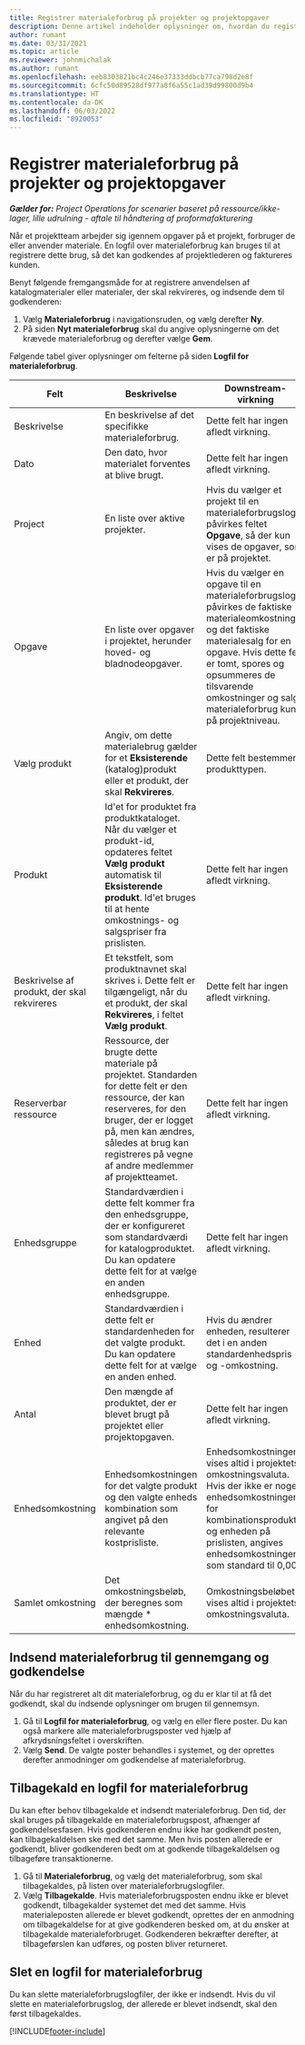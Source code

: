 ```yaml
---
title: Registrer materialeforbrug på projekter og projektopgaver
description: Denne artikel indeholder oplysninger om, hvordan du registrerer materialeforbrug på projekter og projektopgaver.
author: rumant
ms.date: 03/31/2021
ms.topic: article
ms.reviewer: johnmichalak
ms.author: rumant
ms.openlocfilehash: eeb8303821bc4c246e37333ddbcb77ca798d2e8f
ms.sourcegitcommit: 6cfc50d89528df977a8f6a55c1ad39d99800d9b4
ms.translationtype: HT
ms.contentlocale: da-DK
ms.lasthandoff: 06/03/2022
ms.locfileid: "8920053"
---
```

# <a name="record-material-usage-on-projects-and-project-tasks"></a>Registrer materialeforbrug på projekter og projektopgaver

_**Gælder for:** Project Operations for scenarier baseret på ressource/ikke-lager, lille udrulning - aftale til håndtering af proformafakturering_

Når et projektteam arbejder sig igennem opgaver på et projekt, forbruger de eller anvender materiale. En logfil over materialeforbrug kan bruges til at registrere dette brug, så det kan godkendes af projektlederen og faktureres kunden. 

Benyt følgende fremgangsmåde for at registrere anvendelsen af katalogmaterialer eller materialer, der skal rekvireres, og indsende dem til godkenderen: 

1. Vælg **Materialeforbrug** i navigationsruden, og vælg derefter **Ny**.
2. På siden **Nyt materialeforbrug** skal du angive oplysningerne om det krævede materialeforbrug og derefter vælge **Gem**.

Følgende tabel giver oplysninger om felterne på siden **Logfil for materialeforbrug**. 

| **Felt** | **Beskrivelse** | **Downstream-virkning** |
| --- | --- | --- |
| Beskrivelse | En beskrivelse af det specifikke materialeforbrug. | Dette felt har ingen afledt virkning. |
| Dato | Den dato, hvor materialet forventes at blive brugt. | Dette felt har ingen afledt virkning. |
| Project | En liste over aktive projekter. | Hvis du vælger et projekt til en materialeforbrugslog, påvirkes feltet **Opgave**, så der kun vises de opgaver, som er på projektet. |
| Opgave | En liste over opgaver i projektet, herunder hoved- og bladnodeopgaver. | Hvis du vælger en opgave til en materialeforbrugslog, påvirkes de faktiske materialeomkostninger og det faktiske materialesalg for en opgave. Hvis dette felt er tomt, spores og opsummeres de tilsvarende omkostninger og salg i materialeforbrug kun på projektniveau. |
| Vælg produkt | Angiv, om dette materialebrug gælder for et **Eksisterende** (katalog)produkt eller et produkt, der skal **Rekvireres**. | Dette felt bestemmer produkttypen. |
| Produkt | Id'et for produktet fra produktkataloget. Når du vælger et produkt-id, opdateres feltet **Vælg produkt** automatisk til **Eksisterende produkt**. Id'et bruges til at hente omkostnings- og salgspriser fra prislisten. | Dette felt har ingen afledt virkning. |
| Beskrivelse af produkt, der skal rekvireres | Et tekstfelt, som produktnavnet skal skrives i. Dette felt er tilgængeligt, når du et produkt, der skal **Rekvireres**, i feltet **Vælg produkt**.| Dette felt har ingen afledt virkning. |
| Reserverbar ressource| Ressource, der brugte dette materiale på projektet. Standarden for dette felt er den ressource, der kan reserveres, for den bruger, der er logget på, men kan ændres, således at brug kan registreres på vegne af andre medlemmer af projektteamet. | Dette felt har ingen afledt virkning. |
| Enhedsgruppe | Standardværdien i dette felt kommer fra den enhedsgruppe, der er konfigureret som standardværdi for katalogproduktet. Du kan opdatere dette felt for at vælge en anden enhedsgruppe. | Dette felt har ingen afledt virkning. |
| Enhed | Standardværdien i dette felt er standardenheden for det valgte produkt. Du kan opdatere dette felt for at vælge en anden enhed. | Hvis du ændrer enheden, resulterer det i en anden standardenhedspris og -omkostning. |
| Antal | Den mængde af produktet, der er blevet brugt på projektet eller projektopgaven. | Dette felt har ingen afledt virkning. |
| Enhedsomkostning | Enhedsomkostningen for det valgte produkt og den valgte enheds kombination som angivet på den relevante kostprisliste. | Enhedsomkostningen vises altid i projektets omkostningsvaluta. Hvis der ikke er nogen enhedsomkostninger for kombinationsproduktet og enheden på prislisten, angives enhedsomkostningen som standard til 0,00. |
| Samlet omkostning | Det omkostningsbeløb, der beregnes som mængde \* enhedsomkostning.| Omkostningsbeløbet vises altid i projektets omkostningsvaluta. |


## <a name="submit-material-usage-for-review-and-approval"></a>Indsend materialeforbrug til gennemgang og godkendelse 
Når du har registreret alt dit materialeforbrug, og du er klar til at få det godkendt, skal du indsende oplysninger om brugen til gennemsyn.

1. Gå til **Logfil for materialeforbrug**, og vælg en eller flere poster. Du kan også markere alle materialeforbrugsposter ved hjælp af afkrydsningsfeltet i overskriften.
2. Vælg **Send**. De valgte poster behandles i systemet, og der oprettes derefter anmodninger om godkendelse af materialeforbrug.

## <a name="recall-a-material-usage-log"></a>Tilbagekald en logfil for materialeforbrug

Du kan efter behov tilbagekalde et indsendt materialeforbrug. Den tid, der skal bruges på tilbagekalde en materialeforbrugspost, afhænger af godkendelsesfasen.  Hvis godkenderen endnu ikke har godkendt posten, kan tilbagekaldelsen ske med det samme. Men hvis posten allerede er godkendt, bliver godkenderen bedt om at godkende tilbagekaldelsen og tilbageføre transaktionerne.

1. Gå til **Materialeforbrug**, og vælg det materialeforbrug, som skal tilbagekaldes, på listen over materialeforbrugslogfiler.
2. Vælg **Tilbagekalde**. Hvis materialeforbrugsposten endnu ikke er blevet godkendt, tilbagekalder systemet det med det samme. Hvis materialeposten allerede er blevet godkendt, oprettes der en anmodning om tilbagekaldelse for at give godkenderen besked om, at du ønsker at tilbagekalde materialeforbruget. Godkenderen bekræfter derefter, at tilbageførslen kan udføres, og posten bliver returneret.

## <a name="delete-a-material-usage-log"></a>Slet en logfil for materialeforbrug

Du kan slette materialeforbrugslogfiler, der ikke er indsendt. Hvis du vil slette en materialeforbrugslog, der allerede er blevet indsendt, skal den først tilbagekaldes.



[!INCLUDE[footer-include](../includes/footer-banner.md)]
